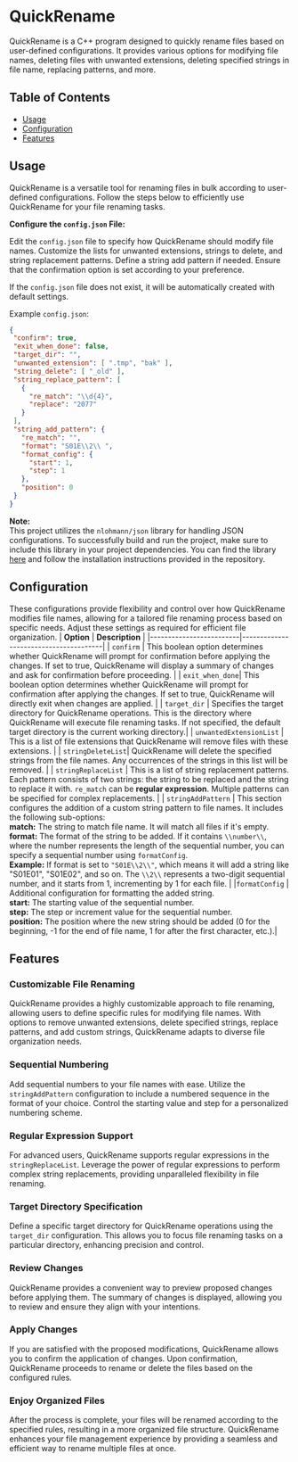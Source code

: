 # QuickRename
QuickRename is a C++ program designed to quickly rename files based on user-defined configurations. It provides various options for modifying file names, deleting files with unwanted extensions, deleting specified strings in file name, replacing patterns, and more.

## Table of Contents

- [Usage](#Usage)
- [Configuration](#Configuration)
- [Features](#Features)

## Usage

QuickRename is a versatile tool for renaming files in bulk according to user-defined configurations. Follow the steps below to efficiently use QuickRename for your file renaming tasks.

  **Configure the `config.json` File:**

   Edit the `config.json` file to specify how QuickRename should modify file names. Customize the lists for unwanted extensions, strings to delete, and string replacement patterns. Define a string add pattern if needed. Ensure that the confirmation option is set according to your preference.

   If the `config.json` file does not exist, it will be automatically created with default settings.

   Example `config.json`:

   ``` json
   {
    "confirm": true,
    "exit_when_done": false,
    "target_dir": "",
    "unwanted_extension": [ ".tmp", "bak" ],
    "string_delete": [ "_old" ],
    "string_replace_pattern": [
      {
        "re_match": "\\d{4}",
        "replace": "2077"
      }
    ],
    "string_add_pattern": {
      "re_match": "",
      "format": "S01E\\2\\ ",
      "format_config": {
        "start": 1,
        "step": 1
      },
      "position": 0
    }
  }
  ```
  **Note:<br>**
  This project utilizes the `nlohmann/json` library for handling JSON configurations. To successfully build and run the project, make sure to include this library in your project dependencies. You can find the library [here](https://github.com/nlohmann/json) and follow the installation instructions provided in the repository.

## Configuration
These configurations provide flexibility and control over how QuickRename modifies file names, allowing for a tailored file renaming process based on specific needs. Adjust these settings as required for efficient file organization.
| **Option**  | **Description**  |
|-------------------------|---------------------------------------|
| `confirm` | This boolean option determines whether QuickRename will prompt for confirmation before applying the changes. If set to true, QuickRename will display a summary of changes and ask for confirmation before proceeding. |
| `exit_when_done`| This boolean option determines whether QuickRename will prompt for confirmation after applying the changes. If set to true, QuickRename will directly exit when changes are applied. |
| `target_dir` | Specifies the target directory for QuickRename operations. This is the directory where QuickRename will execute file renaming tasks. If not specified, the default target directory is the current working directory.|
| `unwantedExtensionList` | This is a list of file extensions that QuickRename will remove files with these extensions. |
| `stringDeleteList`| QuickRename will delete the specified strings from the file names. Any occurrences of the strings in this list will be removed. |
| `stringReplaceList` | This is a list of string replacement patterns. Each pattern consists of two strings: the string to be replaced and the string to replace it with. `re_match` can be **regular expression**. Multiple patterns can be specified for complex replacements. |
| `stringAddPattern` | This section configures the addition of a custom string pattern to file names. It includes the following sub-options: <br>**match:** The string to match file name. It will match all files if it's empty. <br> **format:** The format of the string to be added. If it contains `\\number\\`, where the number represents the length of the sequential number, you can specify a sequential number using `formatConfig`.<br> **Example:** If format is set to `"S01E\\2\\"`, which means it will add a string like "S01E01", "S01E02", and so on. The `\\2\\` represents a two-digit sequential number, and it starts from 1, incrementing by 1 for each file. |
|`formatConfig` | Additional configuration for formatting the added string.<br>**start:** The starting value of the sequential number.<br> **step:** The step or increment value for the sequential number.<br>**position:** The position where the new string should be added (0 for the beginning, -1 for the end of file name, 1 for after the first character, etc.).|


## Features

### Customizable File Renaming

QuickRename provides a highly customizable approach to file renaming, allowing users to define specific rules for modifying file names. With options to remove unwanted extensions, delete specified strings, replace patterns, and add custom strings, QuickRename adapts to diverse file organization needs.

### Sequential Numbering

Add sequential numbers to your file names with ease. Utilize the `stringAddPattern` configuration to include a numbered sequence in the format of your choice. Control the starting value and step for a personalized numbering scheme.

### Regular Expression Support

For advanced users, QuickRename supports regular expressions in the `stringReplaceList`. Leverage the power of regular expressions to perform complex string replacements, providing unparalleled flexibility in file renaming.

### Target Directory Specification

Define a specific target directory for QuickRename operations using the `target_dir` configuration. This allows you to focus file renaming tasks on a particular directory, enhancing precision and control.

### Review Changes

QuickRename provides a convenient way to preview proposed changes before applying them. The summary of changes is displayed, allowing you to review and ensure they align with your intentions.

### Apply Changes

If you are satisfied with the proposed modifications, QuickRename allows you to confirm the application of changes. Upon confirmation, QuickRename proceeds to rename or delete the files based on the configured rules.

### Enjoy Organized Files

After the process is complete, your files will be renamed according to the specified rules, resulting in a more organized file structure. QuickRename enhances your file management experience by providing a seamless and efficient way to rename multiple files at once.
